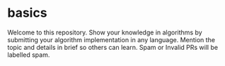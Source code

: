 # basics
Welcome to this repository. Show your knowledge in algorithms by submitting your algorithm implementation in any language. Mention the topic and details in brief so others can learn.
Spam or Invalid PRs will be labelled spam.
